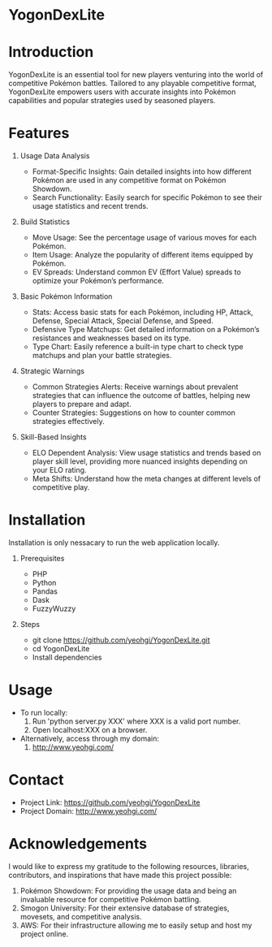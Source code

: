 # YogonDexLite

# Introduction
YogonDexLite is an essential tool for new players venturing into the world of competitive Pokémon battles. Tailored to any playable competitive format, YogonDexLite empowers users with accurate insights into Pokémon capabilities and popular strategies used by seasoned players.

# Features
1. Usage Data Analysis
    * Format-Specific Insights: Gain detailed insights into how different Pokémon are used in any competitive format on Pokémon Showdown.
    * Search Functionality: Easily search for specific Pokémon to see their usage statistics and recent trends.

2. Build Statistics
    * Move Usage: See the percentage usage of various moves for each Pokémon.
    * Item Usage: Analyze the popularity of different items equipped by Pokémon.
    * EV Spreads: Understand common EV (Effort Value) spreads to optimize your Pokémon’s performance.

3. Basic Pokémon Information
    * Stats: Access basic stats for each Pokémon, including HP, Attack, Defense, Special Attack, Special Defense, and Speed.
    * Defensive Type Matchups: Get detailed information on a Pokémon’s resistances and weaknesses based on its type.
    * Type Chart: Easily reference a built-in type chart to check type matchups and plan your battle strategies.

4. Strategic Warnings
    * Common Strategies Alerts: Receive warnings about prevalent strategies that can influence the outcome of battles, helping new players to prepare and adapt.
    * Counter Strategies: Suggestions on how to counter common strategies effectively.

5. Skill-Based Insights
    * ELO Dependent Analysis: View usage statistics and trends based on player skill level, providing more nuanced insights depending on your ELO rating.
    * Meta Shifts: Understand how the meta changes at different levels of competitive play.

# Installation
Installation is only nessacary to run the web application locally.
1. Prerequisites
    * PHP
    * Python
    * Pandas
    * Dask
    * FuzzyWuzzy

2. Steps
    * git clone https://github.com/yeohgi/YogonDexLite.git
    * cd YogonDexLite
    * Install dependencies

# Usage
* To run locally:
    1. Run 'python server.py XXX' where XXX is a valid port number.
    2. Open localhost:XXX on a browser.
* Alternatively, access through my domain:
    1. http://www.yeohgi.com/
    

# Contact
* Project Link: https://github.com/yeohgi/YogonDexLite
* Project Domain: http://www.yeohgi.com/

# Acknowledgements
I would like to express my gratitude to the following resources, libraries, contributors, and inspirations that have made this project possible:
1. Pokémon Showdown: For providing the usage data and being an invaluable resource for competitive Pokémon battling.
2. Smogon University: For their extensive database of strategies, movesets, and competitive analysis.
3. AWS: For their infrastructure allowing me to easily setup and host my project online.





